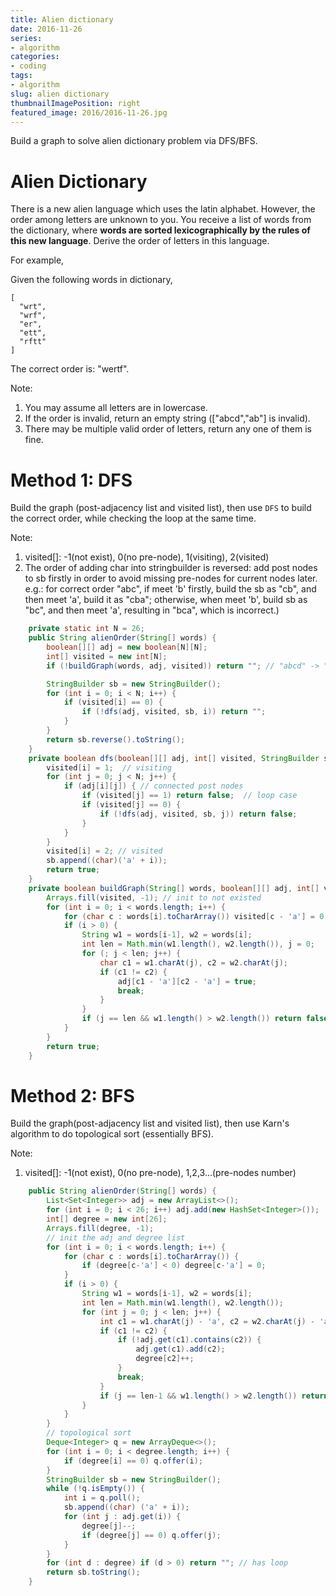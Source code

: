 ```yaml
---
title: Alien dictionary
date: 2016-11-26
series:
- algorithm
categories:
- coding
tags:
- algorithm
slug: alien dictionary
thumbnailImagePosition: right
featured_image: 2016/2016-11-26.jpg
---
```


Build a graph to solve alien dictionary problem via DFS/BFS.
<!--more-->
<!-- toc -->

# Alien Dictionary

There is a new alien language which uses the latin alphabet. However, the order among letters are unknown to you. You receive a list of words from the dictionary, where **words are sorted lexicographically by the rules of this new language**. Derive the order of letters in this language.

For example, 

Given the following words in dictionary,

```
[
  "wrt",
  "wrf",
  "er",
  "ett",
  "rftt"
]
```

The correct order is: "wertf".

Note:

1. You may assume all letters are in lowercase.
2. If the order is invalid, return an empty string (["abcd","ab"] is invalid).
3. There may be multiple valid order of letters, return any one of them is fine.

# Method 1: DFS

Build the graph (post-adjacency list and visited list), then use `DFS` to build the correct order, while checking the loop at the same time.

Note:

1. visited[]: -1(not exist), 0(no pre-node), 1(visiting), 2(visited)
2. The order of adding char into stringbuilder is reversed: add post nodes to sb firstly in order to avoid missing pre-nodes for current nodes later. e.g.: for correct order "abc", if meet 'b' firstly, build the sb as "cb", and then meet 'a', build it as "cba"; otherwise, when meet 'b', build sb as "bc", and then meet 'a', resulting in "bca", which is incorrect.)


```java
    private static int N = 26;
    public String alienOrder(String[] words) {
        boolean[][] adj = new boolean[N][N];
        int[] visited = new int[N];
        if (!buildGraph(words, adj, visited)) return ""; // "abcd" -> "ab"

        StringBuilder sb = new StringBuilder();
        for (int i = 0; i < N; i++) {
            if (visited[i] == 0) {
                if (!dfs(adj, visited, sb, i)) return "";
            }
        }
        return sb.reverse().toString();
    }
    private boolean dfs(boolean[][] adj, int[] visited, StringBuilder sb, int i) {
        visited[i] = 1;  // visiting
        for (int j = 0; j < N; j++) {
            if (adj[i][j]) { // connected post nodes
                if (visited[j] == 1) return false;  // loop case
                if (visited[j] == 0) {
                    if (!dfs(adj, visited, sb, j)) return false;
                }
            }
        }
        visited[i] = 2; // visited
        sb.append((char)('a' + i));
        return true;
    }        
    private boolean buildGraph(String[] words, boolean[][] adj, int[] visited) {
        Arrays.fill(visited, -1); // init to not existed
        for (int i = 0; i < words.length; i++) {
            for (char c : words[i].toCharArray()) visited[c - 'a'] = 0;
            if (i > 0) {
                String w1 = words[i-1], w2 = words[i];
                int len = Math.min(w1.length(), w2.length()), j = 0;
                for (; j < len; j++) {
                    char c1 = w1.charAt(j), c2 = w2.charAt(j);
                    if (c1 != c2) {
                        adj[c1 - 'a'][c2 - 'a'] = true;
                        break;
                    }
                }
                if (j == len && w1.length() > w2.length()) return false; // "abcd" -> "ab"
            }
        }
        return true;
    }
```

# Method 2: BFS

Build the graph(post-adjacency list and visited list), then use Karn's algorithm to do topological sort (essentially BFS).

Note:

1. visited[]: -1(not exist), 0(no pre-node), 1,2,3...(pre-nodes number)

```java
    public String alienOrder(String[] words) {
        List<Set<Integer>> adj = new ArrayList<>();
        for (int i = 0; i < 26; i++) adj.add(new HashSet<Integer>());
        int[] degree = new int[26];
        Arrays.fill(degree, -1);
        // init the adj and degree list
        for (int i = 0; i < words.length; i++) {
            for (char c : words[i].toCharArray()) {
                if (degree[c-'a'] < 0) degree[c-'a'] = 0;
            }
            if (i > 0) {
                String w1 = words[i-1], w2 = words[i];
                int len = Math.min(w1.length(), w2.length());
                for (int j = 0; j < len; j++) {
                    int c1 = w1.charAt(j) - 'a', c2 = w2.charAt(j) - 'a';
                    if (c1 != c2) {
                        if (!adj.get(c1).contains(c2)) {
                            adj.get(c1).add(c2);
                            degree[c2]++;
                        }
                        break;
                    }
                    if (j == len-1 && w1.length() > w2.length()) return ""; // "abcd" -> "ab"   
                }
            }
        }
        // topological sort
        Deque<Integer> q = new ArrayDeque<>();
        for (int i = 0; i < degree.length; i++) {
            if (degree[i] == 0) q.offer(i);
        }
        StringBuilder sb = new StringBuilder();
        while (!q.isEmpty()) {
            int i = q.poll();
            sb.append((char) ('a' + i));
            for (int j : adj.get(i)) {
                degree[j]--;
                if (degree[j] == 0) q.offer(j);
            }
        }
        for (int d : degree) if (d > 0) return ""; // has loop
        return sb.toString();
    }
```
